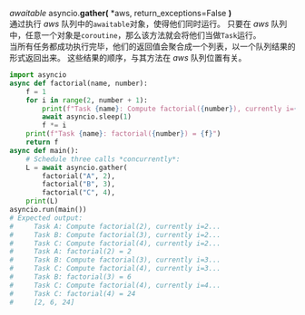 _awaitable_ asyncio.**gather\(** \*aws, return_exceptions=False **\)**  
通过执行 _aws_ 队列中的```awaitable```对象，使得他们同时运行。
只要在 _aws_ 队列中，任意一个对象是```coroutine```，那么该方法就会将他们当做```Task```运行。  
当所有任务都成功执行完毕，他们的返回值会聚合成一个列表，以一个队列结果的形式返回出来。 这些结果的顺序，与其方法在 _aws_ 队列位置有关。
``` Python
import asyncio
async def factorial(name, number):
    f = 1
    for i in range(2, number + 1):
        print(f"Task {name}: Compute factorial({number}), currently i={i}...")
        await asyncio.sleep(1)
        f *= i
    print(f"Task {name}: factorial({number}) = {f}")
    return f
async def main():
    # Schedule three calls *concurrently*:
    L = await asyncio.gather(
        factorial("A", 2),
        factorial("B", 3),
        factorial("C", 4),
    print(L)
asyncio.run(main())
# Expected output:
#     Task A: Compute factorial(2), currently i=2...
#     Task B: Compute factorial(3), currently i=2...
#     Task C: Compute factorial(4), currently i=2...
#     Task A: factorial(2) = 2
#     Task B: Compute factorial(3), currently i=3...
#     Task C: Compute factorial(4), currently i=3...
#     Task B: factorial(3) = 6
#     Task C: Compute factorial(4), currently i=4...
#     Task C: factorial(4) = 24
#     [2, 6, 24]
